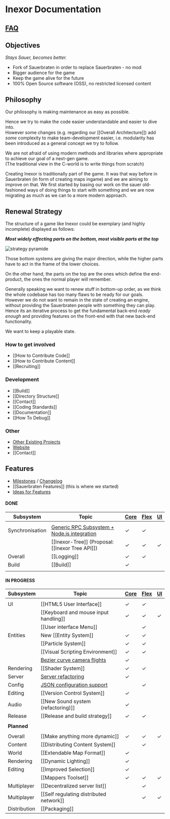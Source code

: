 # Inexor Documentation

## [FAQ](https://github.com/inexor-game/code/wiki/Frequently-Asked-Questions)
 
## Objectives
_Stays Sauer, becomes better._

* Fork of Sauerbraten in order to replace Sauerbraten - no mod
* Bigger audience for the game
* Keep the game alive for the future
* 100% Open Source software (OSS), no restricted licensed content

## Philosophy

Our philosophy is making maintenance as easy as possible.

Hence we try to make the code easier understandable and easier to dive into.  
However some changes (e.g. regarding our [[Overall Architecture]]) add _some_ complexity to make team-development easier,
i.e. modularity has been introduced as a general concept we try to follow.

We are not afraid of using modern methods and libraries where appropriate to achieve our goal of a next-gen game.  
(The traditional view in the C-world is to write things from scratch)

Creating Inexor is traditionally part of the game. It was that way before in Sauerbraten (in form of creating maps ingame) and we are aiming to improve on that.
We first started by basing our work on the sauer old-fashioned ways of doing things to start with something and we are now migrating as much as we can to a more modern approach.

## Renewal Strategy

The structure of a game like Inexor could be exemplary (and highly incomplete) displayed as follows:


_**Most widely effecting parts on the bottom, most visible parts at the top**_

![strategy pyramide](https://rawgit.com/inexor-game/visualisations/master/jobs/a_teamate_strategy_pyramid.svg)

Those bottom systems are giving the major direction, while the higher parts have to act in the frame of the lower choices.

On the other hand, the parts on the top are the ones which define the end-product, the ones the normal player will remember.

Generally speaking we want to renew stuff in bottom-up order, as we think the whole codebase has too many flaws to be ready for our goals.  
However we do not want to remain in the state of creating an engine, without providing the Sauerbraten people with something they can play.
Hence its an iterative process to get the fundamental back-end _ready enough_ and providing features on the front-end with that new back-end functionality.

We want to keep a playable state.


### How to get involved
* [[How to Contribute Code]]
* [[How to Contribute Content]]  
* [[Recruiting]]

### Development

* [[Build]]
* [[Directory Structure]]
* [[Contact]]
* [[Coding Standards]]
* [[Documentation]]
* [[How To Debug]]

### Other

* [Other Existing Projects](Other-Projects)
* [Website](https://inexor.org)
* [[Contact]]


## Features

* [Milestones](https://github.com/inexor-game/code/milestones) / [Changelog](https://github.com/inexor-game/code/blob/master/changelog.md)
* [[Sauerbraten Features]] (this is where we started)
* [Ideas for Features](Feature-Ideas)

####  DONE

| Subsystem    | Topic                                                    | [Core](Inexor-Core) | [Flex](Inexor-Flex) | [UI](Inexor-UI) |
| ------------ | -------------------------------------------------------- | -------- | -------- | -------- |
|              |
| Synchronisation  | [Generic RPC Subsystem + Node.js integration](RPC-Node.js) | &#10003; | &#10003; |        |
|              | [[Inexor-Tree]] (Proposal: [[Inexor Tree API]])          | &#10003; | &#10003; | &#10003; |
| Overall      | [[Logging]]                                              | &#10003; | &#10003; |          |
| Build        | [[Build]]                                                | &#10003; |          |          |
|              |

####  IN PROGRESS

| Subsystem    | Topic                                                    | [Core](Inexor-Core) | [Flex](Inexor-Flex) | [UI](Inexor-UI) |
| ------------ | -------------------------------------------------------- | -------- | -------- | -------- |
|              | 
| UI           | [[HTML5 User Interface]]                                 | &#10003; | &#10003; |          |
|              | [[Keyboard and mouse input handling]]                    | &#10003; | &#10003; | &#10003; |
|              | [[User interface Menu]]                                  |          | &#10003; |          |
| Entities     | New [[Entity System]]                                    | &#10003; | &#10003; |          |
|              | [[Particle System]]                                      | &#10003; | &#10003; |          |
|              | [[Visual Scripting Environment]]                         | &#10003; | &#10003; |          |
|              | [Bezier curve camera flights](Bezier-curve)              | &#10003; |          |          |
| Rendering    | [[Shader System]]                                        | &#10003; | &#10003; |          |
| Server       | [Server refactoring](Refactoring-The-Server)             | &#10003; |          |          |
| Config       | [JSON configuration support](JSON-Implementation)        |          | &#10003; |          |
| Editing      | [[Version Control System]]                               | &#10003; |          |          |
| Audio        | [[New Sound system (refactoring)]]                       | &#10003; |          |          |
| Release      | [[Release and build strategy]]                           | &#10003; | &#10003; |          | 
|              |
| **Planned**  | 
|              | 
| Overall      | [[Make anything more dynamic]]                           | &#10003; | &#10003; | &#10003; |
| Content      | [[Distributing Content System]]                          |          | &#10003; |          |
| World        | [[Extendable Map Format]]                                | &#10003; |          |          |
| Rendering    | [[Dynamic Lighting]]                                     | &#10003; |          |          |
| Editing      | [[Improved Selection]]                                   | &#10003; |          |          |
|              | [[Mappers Toolset]]                                      | &#10003; | &#10003; | &#10003; |
| Multiplayer  | [[Decentralized server list]]                            |          | &#10003; |          |
| Multiplayer  | [[Self regulating distributed network]]                  |          | &#10003; | &#10003; |
| Distribution | [[Packaging]]                                            |          |          |          |
